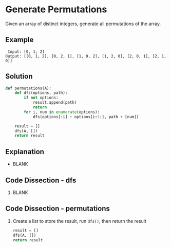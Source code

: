 # Generate Permutations
Given an array of distinct integers, generate all permutations of the array.

## Example
```
 Input: [0, 1, 2]
Output: [[0, 1, 2], [0, 2, 1], [1, 0, 2], [1, 2, 0], [2, 0, 1], [2, 1, 0]]
```

## Solution
```python
def permutations(A):
    def dfs(options, path):
        if not options:
            result.append(path)
            return
        for i, num in enumerate(options):
            dfs(options[:i] + options[i+1:], path + [num])

    result = []
    dfs(A, [])
    return result
```

## Explanation
* BLANK

## Code Dissection - dfs
1. BLANK

## Code Dissection - permutations
1. Create a list to store the result, run `dfs()`, then return the result
    ```python
    result = []
    dfs(A, [])
    return result
    ```
